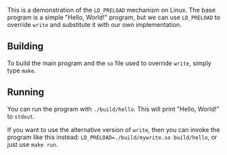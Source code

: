 This is a demonstration of the `LD_PRELOAD` mechanism on Linux. The base program
is a simple "Hello, World!" program, but we can use `LD_PRELOAD` to override
`write` and substitute it with our own implementation.

## Building

To build the main program and the `so` file used to override `write`, simply
type `make`.

## Running

You can run the program with `./build/hello`. This will print "Hello, World!" to
`stdout`.

If you want to use the alternative version of `write`, then you can invoke the
program like this instead: `LD_PRELOAD=./build/mywrite.so build/hello`, or just
use `make run`.
